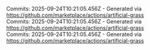 Commits: 2025-09-24T10:21:05.456Z - Generated via https://github.com/marketplace/actions/artificial-grass
<br>
Commits: 2025-09-24T10:21:05.456Z - Generated via https://github.com/marketplace/actions/artificial-grass
<br>
Commits: 2025-09-24T10:21:05.456Z - Generated via https://github.com/marketplace/actions/artificial-grass
<br>

